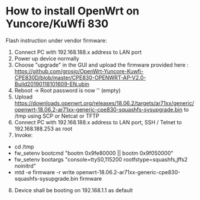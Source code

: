 # How to install OpenWrt on Yuncore/KuWfi 830


Flash instruction under vendor firmware:

1. Connect PC with 192.168.188.x address to LAN port
2. Power up device normally
3. Choose "upgrade" in the GUI and upload the firmware provided here : https://github.com/grosjo/OpenWrt-Yuncore-Kuwfi-CPE830D/blob/master/CPE830-OPENWRT-AP-V2.0-Build20190118101609-EN.ubin
4. Reboot -> Root password is now '' (empty)
5. Upload https://downloads.openwrt.org/releases/18.06.2/targets/ar71xx/generic/openwrt-18.06.2-ar71xx-generic-cpe830-squashfs-sysupgrade.bin to /tmp using SCP or Netcat or TFTP
6. Connect PC with 192.168.188.x address to LAN port, SSH / Telnet to 192.168.188.253 as root
7. Invoke:
- cd /tmp
- fw_setenv bootcmd "bootm 0x9fe80000 || bootm 0x9f050000"
- fw_setenv bootargs "console=ttyS0,115200 rootfstype=squashfs,jffs2 noinitrd"
- mtd -e firmware -r write openwrt-18.06.2-ar71xx-generic-cpe830-squashfs-sysupgrade.bin firmware
8. Device shall be booting on 192.168.1.1 as default
